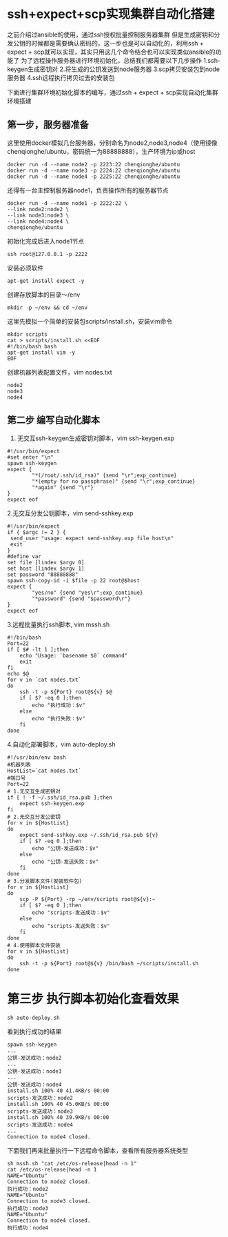 # ssh+expect+scp实现集群自动化搭建

之前介绍过ansible的使用，通过ssh授权批量控制服务器集群
但是生成密钥和分发公钥的时候都是需要确认密码的，这一步也是可以自动化的，利用ssh + expect + scp就可以实现，其实只用这几个命令结合也可以实现类似ansible的功能了
为了远程操作服务器进行环境初始化，总结我们都需要以下几步操作
1.ssh-keygen生成密钥对
2.将生成的公钥发送到node服务器
3.scp拷贝安装包到node服务器
4.ssh远程执行拷贝过去的安装包

下面进行集群环境初始化脚本的编写，通过ssh + expect + scp实现自动化集群环境搭建
## 第一步，服务器准备
这里使用docker模拟几台服务器，分别命名为node2,node3,node4（使用镜像chenqionghe/ubuntu，密码统一为88888888），生产环境为ip或host
```
docker run -d --name node2 -p 2223:22 chenqionghe/ubuntu
docker run -d --name node3 -p 2224:22 chenqionghe/ubuntu
docker run -d --name node4 -p 2225:22 chenqionghe/ubuntu
```
还得有一台主控制服务器node1，负责操作所有的服务器节点
```
docker run -d --name node1 -p 2222:22 \
--link node2:node2 \
--link node3:node3 \
--link node4:node4 \
chenqionghe/ubuntu
```
初始化完成后进入node1节点
```
ssh root@127.0.0.1 -p 2222
```
安装必须软件
```
apt-get install expect -y
```
创建存放脚本的目录～/env
```
mkdir -p ~/env && cd ~/env
```
这里先模拟一个简单的安装包scripts/install.sh，安装vim命令
```
mkdir scripts
cat > scripts/install.sh <<EOF
#!/bin/bash bash
apt-get install vim -y
EOF
```
创建机器列表配置文件，vim nodes.txt
```
node2
node3
node4
```

## 第二步 编写自动化脚本

1. 无交互ssh-keygen生成密钥对脚本，vim ssh-keygen.exp
```
#!/usr/bin/expect
#set enter "\n"
spawn ssh-keygen
expect {
        "*(/root/.ssh/id_rsa)" {send "\r";exp_continue}
        "*(empty for no passphrase)" {send "\r";exp_continue}
        "*again" {send "\r"}
}
expect eof
```
2.无交互分发公钥脚本，vim send-sshkey.exp
```
#!/usr/bin/expect
if { $argc != 2 } {
 send_user "usage: expect send-sshkey.exp file host\n"
 exit
}
#define var
set file [lindex $argv 0]
set host [lindex $argv 1]
set password "88888888"
spawn ssh-copy-id -i $file -p 22 root@$host
expect {
        "yes/no" {send "yes\r";exp_continue}
        "*password" {send "$password\r"}
}
expect eof
```
3.远程批量执行ssh脚本, vim mssh.sh
```
#!/bin/bash
Port=22
if [ $# -lt 1 ];then
    echo "Usage: `basename $0` command"
    exit
fi
echo $@
for v in `cat nodes.txt`
do
    ssh -t -p ${Port} root@${v} $@
    if [ $? -eq 0 ];then
        echo "执行成功：$v"
    else
        echo "执行失败：$v"
    fi
done
```
4.自动化部署脚本，vim auto-deploy.sh
```
#!/usr/bin/env bash
#机器列表
HostList=`cat nodes.txt`
#端口号
Port=22
# 1.无交互生成密钥对
if [ ! -f ~/.ssh/id_rsa.pub ];then
    expect ssh-keygen.exp
fi
# 2.无交互分发公密钥
for v in ${HostList}
do
    expect send-sshkey.exp ~/.ssh/id_rsa.pub ${v}
    if [ $? -eq 0 ];then
        echo "公钥-发送成功：$v"
    else
        echo "公钥-发送失败：$v"
    fi
done
# 3.分发脚本文件(安装软件包)
for v in ${HostList}
do
    scp -P ${Port} -rp ~/env/scripts root@${v}:~
    if [ $? -eq 0 ];then
        echo "scripts-发送成功：$v"
    else
        echo "scripts-发送失败：$v"
    fi
done
# 4.使用脚本文件安装
for v in ${HostList}
do
    ssh -t -p ${Port} root@${v} /bin/bash ~/scripts/install.sh
done
```
# 第三步 执行脚本初始化查看效果
```
sh auto-deploy.sh
```
看到执行成功的结果
```
spawn ssh-keygen
...
公钥-发送成功：node2
...
公钥-发送成功：node3
...
公钥-发送成功：node4
install.sh 100% 40 41.4KB/s 00:00
scripts-发送成功：node2
install.sh 100% 40 45.0KB/s 00:00
scripts-发送成功：node3
install.sh 100% 40 39.9KB/s 00:00
scripts-发送成功：node4
...
Connection to node4 closed.
```

下面我们再来批量执行一下远程命令脚本，查看所有服务器系统类型
```
sh mssh.sh "cat /etc/os-release|head -n 1"
cat /etc/os-release|head -n 1
NAME="Ubuntu"
Connection to node2 closed.
执行成功：node2
NAME="Ubuntu"
Connection to node3 closed.
执行成功：node3
NAME="Ubuntu"
Connection to node4 closed.
执行成功：node4
```




















